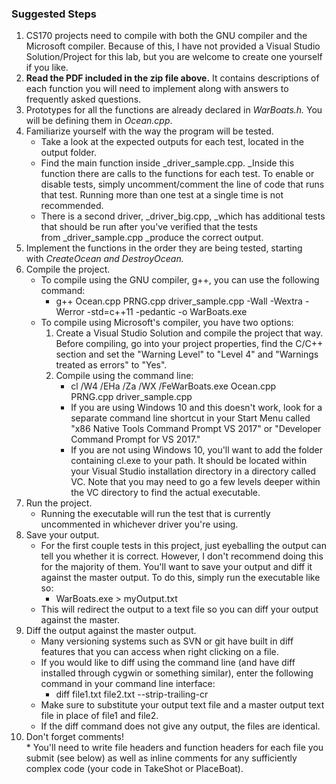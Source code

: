 ### Suggested Steps

1.  CS170 projects need to compile with both the GNU compiler and the Microsoft compiler. Because of this, I have not provided a Visual Studio Solution/Project for this lab, but you are welcome to create one yourself if you like.
2.  **Read the PDF included in the zip file above.** It contains descriptions of each function you will need to implement along with answers to frequently asked questions.
3.  Prototypes for all the functions are already declared in _WarBoats.h._ You will be defining them in _Ocean.cpp_.
4.  Familiarize yourself with the way the program will be tested.  
    *   Take a look at the expected outputs for each test, located in the output folder.
    *   Find the main function inside _driver\_sample.cpp. _Inside this function there are calls to the functions for each test. To enable or disable tests, simply uncomment/comment the line of code that runs that test. Running more than one test at a single time is not recommended.
    *   There is a second driver, _driver\_big.cpp, _which has additional tests that should be run after you've verified that the tests from _driver\_sample.cpp _produce the correct output.
5.  Implement the functions in the order they are being tested, starting with _CreateOcean _and _DestroyOcean__._
6.  Compile the project.  
    *   To compile using the GNU compiler, g++, you can use the following command:
        *   g++ Ocean.cpp PRNG.cpp driver\_sample.cpp -Wall -Wextra -Werror -std=c++11 -pedantic -o WarBoats.exe
    *   To compile using Microsoft's compiler, you have two options:
        1.  Create a Visual Studio Solution and compile the project that way. Before compiling, go into your project properties, find the C/C++ section and set the "Warning Level" to "Level 4" and "Warnings treated as errors" to "Yes".
        2.  Compile using the command line:
            *   cl /W4 /EHa /Za /WX /FeWarBoats.exe Ocean.cpp PRNG.cpp driver\_sample.cpp
            *   If you are using Windows 10 and this doesn't work, look for a separate command line shortcut in your Start Menu called "x86 Native Tools Command Prompt VS 2017" or "Developer Command Prompt for VS 2017."
            *   If you are not using Windows 10, you'll want to add the folder containing cl.exe to your path. It should be located within your Visual Studio installation directory in a directory called VC. Note that you may need to go a few levels deeper within the VC directory to find the actual executable.
7.  Run the project.
    *   Running the executable will run the test that is currently uncommented in whichever driver you're using.
8.  Save your output.
    *   For the first couple tests in this project, just eyeballing the output can tell you whether it is correct. However, I don't recommend doing this for the majority of them. You'll want to save your output and diff it against the master output. To do this, simply run the executable like so:  
        *   WarBoats.exe > myOutput.txt
    *   This will redirect the output to a text file so you can diff your output against the master.
9.  Diff the output against the master output.
    *   Many versioning systems such as SVN or git have built in diff features that you can access when right clicking on a file.
    *   If you would like to diff using the command line (and have diff installed through cygwin or something similar), enter the following command in your command line interface:
        *   diff file1.txt file2.txt --strip-trailing-cr
    *   Make sure to substitute your output text file and a master output text file in place of file1 and file2.
    *   If the diff command does not give any output, the files are identical.
10.  Don't forget comments!  
    *   You'll need to write file headers and function headers for each file you submit (see below) as well as inline comments for any sufficiently complex code (your code in TakeShot or PlaceBoat).
